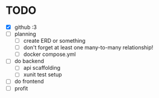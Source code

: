 # TODO

- [X] github :3
- [ ] planning
    - [ ] create ERD or something
    - [ ] don't forget at least one many-to-many relationship!
    - [ ] docker compose.yml
- [ ] do backend
    - [ ] api scaffolding
    - [ ] xunit test setup
- [ ] do frontend
- [ ] profit
